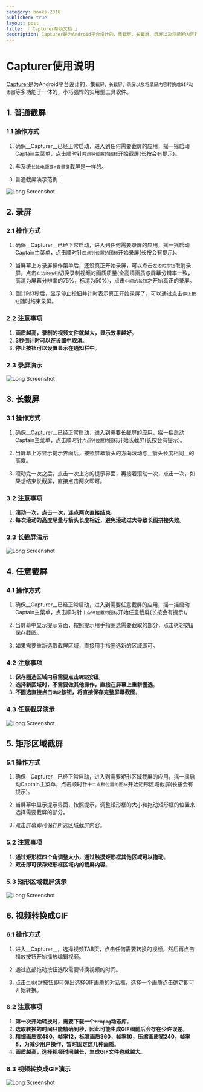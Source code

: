 ```yaml
---
category: books-2016
published: true
layout: post
title: 『 Capturer帮助文档 』
description: Capturer是为Android平台设计的，集截屏、长截屏、录屏以及将录屏内容转换成GIF动态图等多功能于一体的，小巧强悍的实用型工具软件。
---
```


# Capturer使用说明

[Capturer](http://fir.im/capturer)是为Android平台设计的，集`截屏、长截屏、录屏以及将录屏内容转换成GIF动态图`等多功能于一体的，小巧强悍的实用型工具软件。


## 1. 普通截屏

### 1.1 操作方式
 1. 确保__Capturer__已经正常启动，进入到任何需要截屏的应用，摇一摇启动Captain主菜单，点击顺时针`两点钟位置的图标`开始截屏(长按会有提示)。

 2. 与系统`长按电源键+音量键`截屏是一样的。

 3. 普通截屏演示范例：

![Long Screenshot](https://raw.githubusercontent.com/way1989/Captain/master/help/normal_screenshot.gif)



## 2. 录屏

### 2.1 操作方式
 1. 确保__Capturer__已经正常启动，进入到任何需要录屏的应用，摇一摇启动Captain主菜单，点击顺时针`四点钟位置的图标`开始录屏(长按会有提示)。

 2. 当屏幕上方录屏操作菜单后，还没真正开始录屏，可以点击`左边的按钮`取消录屏，点击`右边的按钮`切换录制视频的画质质量(全高清画质与屏幕分辨率一致，高清为屏幕分辨率的75%，标清为50%)，点击`中间的按钮`才开始真正的录屏。

 3. 倒计时3秒后，显示停止按钮并计时表示真正开始录屏了，可以通过点击`停止按钮`随时结束录屏。

### 2.2 注意事项
  1. __画质越高，录制的视频文件就越大，显示效果越好__。
  2. __3秒倒计时可以在设置中取消__。
  3. __停止按钮可以设置显示在通知栏中__。

### 2.3 录屏演示

![Long Screenshot](https://raw.githubusercontent.com/way1989/Captain/master/help/screen_record.gif)


## 3. 长截屏

### 3.1 操作方式
 1. 确保__Capturer__已经正常启动，进入到需要长截屏的应用，摇一摇启动Captain主菜单，点击顺时针`六点钟位置的图标`开始长截屏(长按会有提示)。

 2. 当屏幕上方显示提示界面后，按照屏幕箭头的方向滚动与__箭头长度相同__的高度。
 
 3. 滚动完一次之后，点击一次上方的提示界面，再接着滚动一次，点击一次，如果想结束长截屏，直接点击两次即可。

### 3.2 注意事项
  1. __滚动一次，点击一次，连点两次直接结束__。
  2. __每次滚动的高度尽量与箭头长度相近，避免滚动过大导致长图拼接失败__。

### 3.3 长截屏演示

![Long Screenshot](https://raw.githubusercontent.com/way1989/Captain/master/help/long_screenshot.gif)


## 4. 任意截屏

### 4.1 操作方式
 1. 确保__Capturer__已经正常启动，进入到需要任意截屏的应用，摇一摇启动Captain主菜单，点击顺时针`十点钟位置的图标`开始任意截屏(长按会有提示)。

 2. 当屏幕中显示提示界面，按照提示用手指圈选需要截取的部分，点击`确定`按钮保存截图。

 3. 如果需要重新选取截屏区域，直接用手指圈选新的区域即可。

### 4.2 注意事项
  1. __保存圈选区域内容需要点击`确定`按钮__。
  2. __选择新区域时，不需要做其他操作，直接在屏幕上重新圈选__。
  3. __不圈选直接点击`确定`按钮，将直接保存完整屏幕截图__。


### 4.3 任意截屏演示

![Long Screenshot](https://raw.githubusercontent.com/way1989/Captain/master/help/free_screenshot.gif)


## 5. 矩形区域截屏

### 5.1 操作方式
 1. 确保__Capturer__已经正常启动，进入到需要矩形区域截屏的应用，摇一摇启动Captain主菜单，点击顺时针`十二点种位置的图标`开始矩形区域截屏(长按会有提示)。

 2. 当屏幕中显示提示界面，按照提示，调整矩形框的大小和拖动矩形框的位置来选择需要截屏的部分。

 3. 双击屏幕即可保存所选区域截屏内容。

### 5.2 注意事项
  1. __通过矩形框四个角调整大小，通过触摸矩形框其他区域可以拖动__。
  2. __双击即可保存矩形框区域内的截屏内容__。


### 5.3 矩形区域截屏演示

![Long Screenshot](https://raw.githubusercontent.com/way1989/Captain/master/help/rect_screenshot.gif)


## 6. 视频转换成GIF

### 6.1 操作方式
 1. 进入__Capturer__，选择视频TAB页，点击任何需要转换的视频，然后再点击播放按钮开始播放编辑视频。

 2. 通过底部拖动按钮选取需要转换视频的时间。

 3. 点击`生成GIF`按钮即可弹出选择GIF画质的对话框，选择一个画质点击确定即可开始转换。

### 6.2 注意事项
  1. __第一次开始转换时，需要下载一个`FFmpeg`动态库__。
  2. __选取转换的时间只能精确到秒，因此可能生成GIF图前后会存在少许误差__。
  3. __精细画质宽480，帧率12，标准画质360，帧率10，压缩画质宽240，帧率8，为减少用户操作，暂时固定这几种画质__。
  4. __画质越高，选择视频时间越长，生成GIF文件也就越大__。

### 6.3 视频转换成GIF演示

![Long Screenshot](https://raw.githubusercontent.com/way1989/Captain/master/help/video_to_gif.gif)
